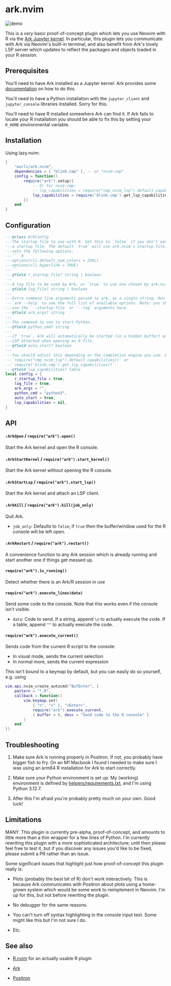 # ark.nvim

![demo](https://github.com/user-attachments/assets/f78dc9f9-da78-40eb-aad8-e63d1cccb9f5)

This is a _very_ basic proof-of-concept plugin which lets you use Neovim with R
via the [Ark Jupyter kernel](https://github.com/posit-dev/ark). In particular,
this plugin lets you communicate with Ark via Neovim's built-in terminal, and
also benefit from Ark's lovely LSP server which updates to reflect the packages
and objects loaded in your R session.

## Prerequisites

You'll need to have Ark installed as a Jupyter kernel. Ark provides some
[documentation](https://github.com/posit-dev/ark) on how to do this.

You'll need to have a Python installation with the `jupyter_client` and
`jupyter_console` libraries installed. Sorry for this.

You'll need to have R installed somewhere Ark can find it. If Ark fails to
locate your R installation you should be able to fix this by setting your
`R_HOME` environmental variable.

## Installation

Using lazy.nvim:
``` lua
{
    "wurli/ark.nvim",
    dependencies = { "blink.cmp" }, -- or "nvim-cmp"
    config = function()
        require("ark").setup({
            -- Or for nvim-cmp:
            -- lsp_capabilities = require("cmp_nvim_lsp").default_capabilities()
            lsp_capabilities = require('blink.cmp').get_lsp_capabilities(),
        })
    end
}
```

## Configuration

```` lua
---@class ArkConfig
---The startup file to use with R. Set this to `false` if you don't want to use
---a startup file. The default `true` will use ark.nvim's startup file, which
---sets the following options:
---``` R
---options(cli.default_num_colors = 256L)
---options(cli.hyperlink = TRUE)
---```
---@field r_startup_file? string | boolean
---
---A log file to be used by Ark, or `true` to use one chosen by ark.nvim.
---@field log_file? string | boolean
---
---Extra command line arguments passed to ark, as a single string. Run
---`ark --help` to see the full list of available options. Note: you shouldn't
---use the `--startup-file` or `--log` arguments here.
---@field ark_args? string
---
---The command to use to start Python.
---@field python_cmd? string
---
---If `true`, Ark will automatically be started (in a hidden buffer) and the
---LSP attached when opening an R file.
---@field auto_start? boolean
---
---You should adjust this depending on the completion engine you use. E.g.
---`require("cmp_nvim_lsp").default_capabilities()` or
---`require('blink.cmp').get_lsp_capabilities()`.
---@field lsp_capabilities? table
local config = {
    r_startup_file = true,
    log_file = true,
    ark_args = "",
    python_cmd = "python3",
    auto_start = true,
    lsp_capabilities = nil,
}
````

## API

#### `:ArkOpen` / `require("ark").open()`
Start the Ark kernel and open the R console.

#### `:ArkStartKernel` / `require("ark").start_kernel()`
Start the Ark kernel without opening the R console.

#### `:ArkStartLsp` / `require("ark").start_lsp()`
Start the Ark kernel and attach an LSP client.

#### `:ArkKill` / `require("ark").kill(job_only)`

Quit Ark.
*   `job_only`: Defaults to `false`; if `true` then the
    buffer/window used for the R console will be left open.

#### `:ArkRestart` / `require("ark").restart()`

A convenience function to any Ark session which is already running
and start another one if things get messed up.

#### `require("ark").is_running()`
Detect whether there is an Ark/R session in use

#### `require("ark").execute_lines(data)`

Send some code to the console. Note that this works even if the
console isn't visible.
*   `data`: Code to send. If a string, append `\n` to actually
    execute the code. If a table, append `""` to actually
    execute the code.

#### `require("ark").execute_current()`

Sends code from the current R script to the console:

* In visual mode, sends the current selection
* In normal more, sends the current expression

This isn't bound to a keymap by default, but you can easily do so
yourself, e.g. using

``` lua
vim.api.nvim_create_autocmd("BufEnter", {
    pattern = "*.R",
    callback = function()
        vim.keymap.set(
            { "n", "v" }, "<Enter>",
            require("ark").execute_current,
            { buffer = 0, desc = "Send code to the R console" }
        )
    end
})
```

## Troubleshooting

1.  Make sure Ark is running properly in Positron. If not, you probably have
    bigger fish to fry. On an M1 Macbook I found I needed to make sure I was
    using an arm64 R installation for Ark to start correctly.

2.  Make sure your Python environment is set up. My (working) environment is
    defined by [helpers/requirements.txt](/helpers/requirements.txt), and I'm
    using Python 3.12.7.

3.  After this I'm afraid you're probably pretty much on your own. Good luck!

## Limitations

MANY. This plugin is currently pre-alpha, proof-of-concept, and amounts to
little more than a thin wrapper for a few lines of Python. I'm currently
rewriting this plugin with a more sophisticated architecture; until then please
feel free to test it, but if you discover any issues you'd like to be fixed,
please submit a PR rather than an issue.

Some significant issues that highlight just how proof-of-concept this plugin
really is:

*   Plots (probably the best bit of R) don't work interactively. This is
    because Ark communicates with Positron about plots using a home-grown
    system which would be some work to reimplement in Neovim. I'm up for this,
    but not before rewriting the plugin.

*   No debugger for the same reasons.

*   You can't turn off syntax highlighting in the console input text. Some might
    like this but I'm not sure I do.

*   Etc.

## See also

*   [R.nvim](https://github.com/R-nvim/R.nvim) for an actually usable R plugin

*   [Ark](https://github.com/posit-dev/ark)

*   [Positron](https://github.com/posit-dev/positron)

